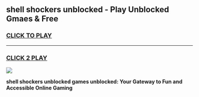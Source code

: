 
## shell shockers unblocked - Play Unblocked Gmaes & Free
<h3>
<a href="https://premium.freeplayer.one?title=shell_shockers_unblocked&ref=19F">CLICK TO PLAY</a></h3>
<hr>

<h3>
<a href="https://premium.freeplayer.one?title=shell_shockers_unblocked&ref=19F">CLICK 2 PLAY</a>
  
</h3>

<a href="https://premium.freeplayer.one?title=shell_shockers_unblocked&ref=19F/"><img src="https://clearcache.store/games.png"></a>


**shell shockers unblocked games unblocked: Your Gateway to Fun and Accessible Online Gaming**
